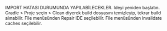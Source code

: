 IMPORT HATASI DURUMUNDA YAPILABİLECEKLER.
Ideyi yeniden başlatın.
Gradle > Proje seçin > Clean diyerek build dosyasını temizleyip, tekrar build alınabilir.
File menüsünden Repair IDE seçilebilir.
File menüsünden invalidate caches seçilebilir.